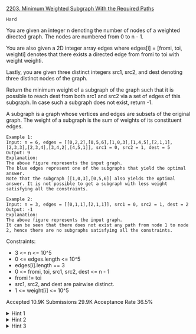 [2203. Minimum Weighted Subgraph With the Required Paths](https://leetcode.com/problems/minimum-weighted-subgraph-with-the-required-paths/)

`Hard`

You are given an integer n denoting the number of nodes of a weighted directed graph. The nodes are numbered from 0 to n - 1.

You are also given a 2D integer array edges where edges[i] = [fromi, toi, weighti] denotes that there exists a directed edge from fromi to toi with weight weighti.

Lastly, you are given three distinct integers src1, src2, and dest denoting three distinct nodes of the graph.

Return the minimum weight of a subgraph of the graph such that it is possible to reach dest from both src1 and src2 via a set of edges of this subgraph. In case such a subgraph does not exist, return -1.

A subgraph is a graph whose vertices and edges are subsets of the original graph. The weight of a subgraph is the sum of weights of its constituent edges.

```
Example 1:
Input: n = 6, edges = [[0,2,2],[0,5,6],[1,0,3],[1,4,5],[2,1,1],[2,3,3],[2,3,4],[3,4,2],[4,5,1]], src1 = 0, src2 = 1, dest = 5
Output: 9
Explanation:
The above figure represents the input graph.
The blue edges represent one of the subgraphs that yield the optimal answer.
Note that the subgraph [[1,0,3],[0,5,6]] also yields the optimal answer. It is not possible to get a subgraph with less weight satisfying all the constraints.

Example 2:
Input: n = 3, edges = [[0,1,1],[2,1,1]], src1 = 0, src2 = 1, dest = 2
Output: -1
Explanation:
The above figure represents the input graph.
It can be seen that there does not exist any path from node 1 to node 2, hence there are no subgraphs satisfying all the constraints.
``` 

Constraints:

- 3 <= n <= 10^5
- 0 <= edges.length <= 10^5
- edges[i].length == 3
- 0 <= fromi, toi, src1, src2, dest <= n - 1
- fromi != toi
- src1, src2, and dest are pairwise distinct.
- 1 <= weight[i] <= 10^5

Accepted
10.9K
Submissions
29.9K
Acceptance Rate
36.5%

<details>
<summary>Hint 1</summary>

Consider what the paths from src1 to dest and src2 to dest would look like in the optimal solution.

</details>
<details>
<summary>Hint 2</summary>

It can be shown that in an optimal solution, the two paths from src1 and src2 will coincide at one node, and the remaining part to dest will be the same for both paths. Now consider how to find the node where the paths will coincide.

</details>
<details>
<summary>Hint 3</summary>

How can algorithms for finding the shortest path between two nodes help us?

</details>
